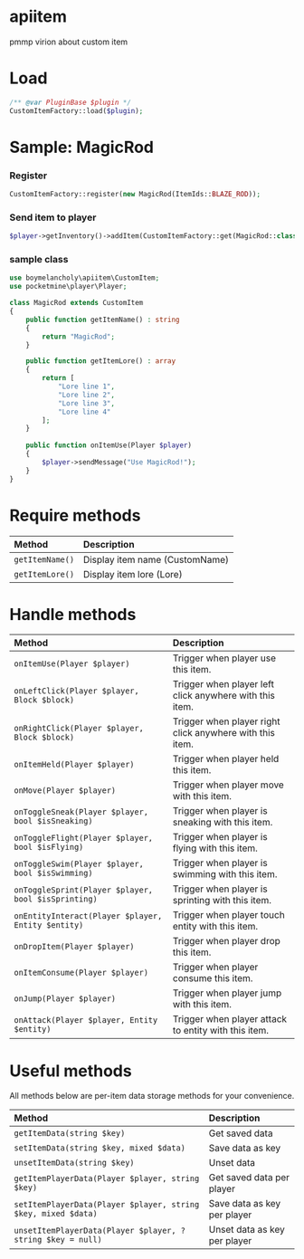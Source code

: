# apiitem
pmmp virion about custom item

# Load
```php
/** @var PluginBase $plugin */
CustomItemFactory::load($plugin);
```

# Sample: MagicRod
### Register
```php
CustomItemFactory::register(new MagicRod(ItemIds::BLAZE_ROD));
```

### Send item to player
```php
$player->getInventory()->addItem(CustomItemFactory::get(MagicRod::class));
```

### sample class
```php
use boymelancholy\apiitem\CustomItem;
use pocketmine\player\Player;

class MagicRod extends CustomItem
{
    public function getItemName() : string
    {
        return "MagicRod";
    }

    public function getItemLore() : array
    {
        return [
            "Lore line 1",
            "Lore line 2",
            "Lore line 3",
            "Lore line 4"
        ];
    }
    
    public function onItemUse(Player $player)
    {
        $player->sendMessage("Use MagicRod!");
    }
}
```

# Require methods

|Method|Description|
|:---|:---|
|`getItemName()`|Display item name (CustomName)|
|`getItemLore()`|Display item lore (Lore)|

# Handle methods

|Method|Description|
|:---|:---|
|`onItemUse(Player $player)`|Trigger when player use this item.|
|`onLeftClick(Player $player, Block $block)`|Trigger when player left click anywhere with this item.|
|`onRightClick(Player $player, Block $block)`|Trigger when player right click anywhere with this item.|
|`onItemHeld(Player $player)`|Trigger when player held this item.|
|`onMove(Player $player)`|Trigger when player move with this item.|
|`onToggleSneak(Player $player, bool $isSneaking)`|Trigger when player is sneaking with this item.|
|`onToggleFlight(Player $player, bool $isFlying)`|Trigger when player is flying with this item.|
|`onToggleSwim(Player $player, bool $isSwimming)`|Trigger when player is swimming with this item.|
|`onToggleSprint(Player $player, bool $isSprinting)`|Trigger when player is sprinting with this item.|
|`onEntityInteract(Player $player, Entity $entity)`|Trigger when player touch entity with this item.|
|`onDropItem(Player $player)`|Trigger when player drop this item.|
|`onItemConsume(Player $player)`|Trigger when player consume this item.|
|`onJump(Player $player)`|Trigger when player jump with this item.|
|`onAttack(Player $player, Entity $entity)`|Trigger when player attack to entity with this item.|

# Useful methods
All methods below are per-item data storage methods for your convenience.  


|Method|Description|
|:---|:---|
|`getItemData(string $key)`|Get saved data|
|`setItemData(string $key, mixed $data)`|Save data as key|
|`unsetItemData(string $key)`|Unset data|
|`getItemPlayerData(Player $player, string $key)`|Get saved data per player|
|`setItemPlayerData(Player $player, string $key, mixed $data)`|Save data as key per player|
|`unsetItemPlayerData(Player $player, ?string $key = null)`|Unset data as key per player|